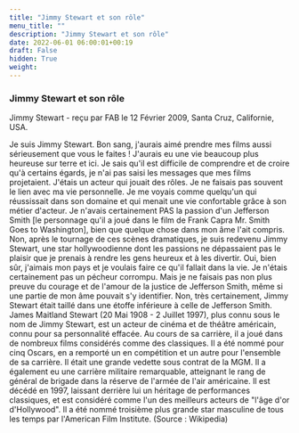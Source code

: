 ```yaml
---
title: "Jimmy Stewart et son rôle"
menu_title: ""
description: "Jimmy Stewart et son rôle"
date: 2022-06-01 06:00:01+00:19
draft: False
hidden: True
weight:
---
```

### Jimmy Stewart et son rôle

Jimmy Stewart - reçu par FAB le 12 Février 2009, Santa Cruz, Californie, USA.

Je suis Jimmy Stewart.
Bon sang, j'aurais aimé prendre mes films aussi sérieusement que vous le faites ! J'aurais eu une vie beaucoup plus heureuse sur terre et ici.
Je sais qu'il est difficile de comprendre et de croire qu'à certains égards, je n'ai pas saisi les messages que mes films projetaient. J'étais un acteur qui jouait des rôles. Je ne faisais pas souvent le lien avec ma vie personnelle. Je me voyais comme quelqu'un qui réussissait dans son domaine et qui menait une vie confortable grâce à son métier d'acteur. Je n'avais certainement PAS la passion d'un Jefferson Smith [le personnage qu'il a joué dans le film de Frank Capra Mr. Smith Goes to Washington], bien que quelque chose dans mon âme l'ait compris.
Non, après le tournage de ces scènes dramatiques, je suis redevenu Jimmy Stewart, une star hollywoodienne dont les passions ne dépassaient pas le plaisir que je prenais à rendre les gens heureux et à les divertir. Oui, bien sûr, j'aimais mon pays et je voulais faire ce qu'il fallait dans la vie. Je n'étais certainement pas un pécheur corrompu. Mais je ne faisais pas non plus preuve du courage et de l'amour de la justice de Jefferson Smith, même si une partie de mon âme pouvait s'y identifier.
Non, très certainement, Jimmy Stewart était taillé dans une étoffe inférieure à celle de Jefferson Smith.
James Maitland Stewart (20 Mai 1908 - 2 Juillet 1997), plus connu sous le nom de Jimmy Stewart, est un acteur de cinéma et de théâtre américain, connu pour sa personnalité effacée. Au cours de sa carrière, il a joué dans de nombreux films considérés comme des classiques. Il a été nommé pour cinq Oscars, en a remporté un en compétition et un autre pour l'ensemble de sa carrière. Il était une grande vedette sous contrat de la MGM. Il a également eu une carrière militaire remarquable, atteignant le rang de général de brigade dans la réserve de l'armée de l'air américaine.
Il est décédé en 1997, laissant derrière lui un héritage de performances classiques, et est considéré comme l'un des meilleurs acteurs de "l'âge d'or d'Hollywood". Il a été nommé troisième plus grande star masculine de tous les temps par l'American Film Institute. (Source : Wikipedia)